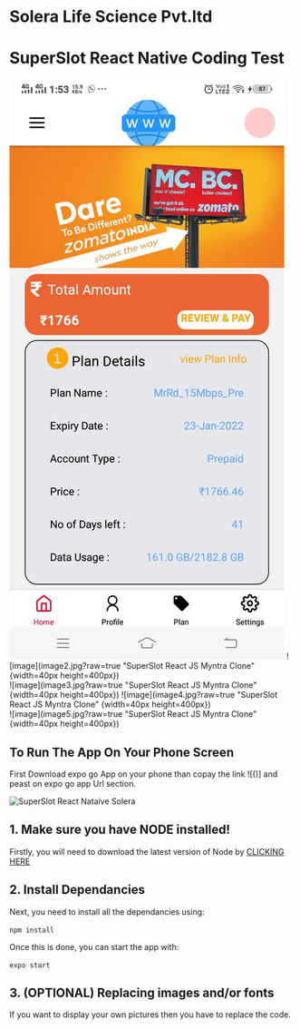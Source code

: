 # Solera Life Science Pvt.ltd

# SuperSlot React Native Coding Test

![SuperSlot React Nataive NetService Provider App](image1.jpg? "SuperSlot React Nataive NetService Provider App ")
![image](image2.jpg?raw=true "SuperSlot React JS  Myntra Clone" {width=40px height=400px})</br>
![image](image3.jpg?raw=true "SuperSlot React JS  Myntra Clone" {width=40px height=400px})
![image](image4.jpg?raw=true "SuperSlot React JS  Myntra Clone" {width=40px height=400px})</br>
![image](image5.jpg?raw=true "SuperSlot React JS  Myntra Clone" {width=40px height=400px})</br>


## To Run The App On Your Phone Screen

First Download expo go App on your phone than copay the link ![()] and peast
on expo go app Url section.

![SuperSlot React Nataive Solera](image3.png?raw=true "Scan The OR code on expo go App")

## 1. Make sure you have NODE installed!

Firstly, you will need to download the latest version of Node by <a href="https://nodejs.org/en/download/">CLICKING HERE</a>

## 2. Install Dependancies

Next, you need to install all the dependancies using:

`npm install`

Once this is done, you can start the app with:

`expo start`

## 3. (OPTIONAL) Replacing images and/or fonts

If you want to display your own pictures then you have to replace the code.
